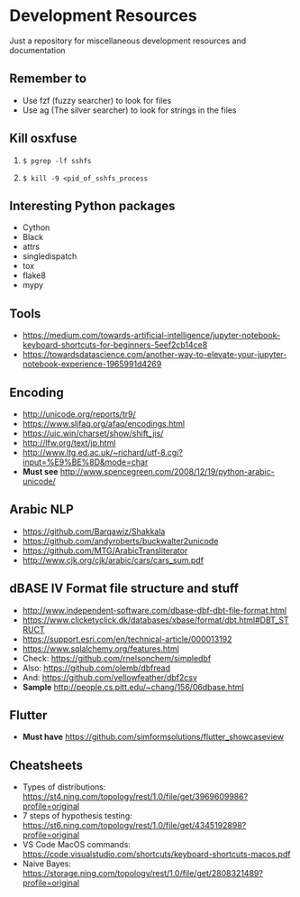 # Development Resources
Just a repository for miscellaneous development resources and documentation

## Remember to
- Use fzf (fuzzy searcher) to look for files
- Use ag (The silver searcher) to look for strings in the files

## Kill osxfuse

1. `$ pgrep -lf sshfs`

1. `$ kill -9 <pid_of_sshfs_process`

## Interesting Python packages

- Cython
- Black
- attrs
- singledispatch
- tox
- flake8
- mypy

## Tools
- https://medium.com/towards-artificial-intelligence/jupyter-notebook-keyboard-shortcuts-for-beginners-5eef2cb14ce8
- https://towardsdatascience.com/another-way-to-elevate-your-jupyter-notebook-experience-1965991d4269

## Encoding

- http://unicode.org/reports/tr9/
- https://www.sljfaq.org/afaq/encodings.html
- https://uic.win/charset/show/shift_jis/
- http://lfw.org/text/jp.html
- http://www.ltg.ed.ac.uk/~richard/utf-8.cgi?input=%E9%BE%8D&mode=char
- **Must see** http://www.spencegreen.com/2008/12/19/python-arabic-unicode/

## Arabic NLP
- https://github.com/Barqawiz/Shakkala
- https://github.com/andyroberts/buckwalter2unicode
- https://github.com/MTG/ArabicTransliterator
- http://www.cjk.org/cjk/arabic/cars/cars_sum.pdf

## dBASE IV Format file structure and stuff
- http://www.independent-software.com/dbase-dbf-dbt-file-format.html
- https://www.clicketyclick.dk/databases/xbase/format/dbt.html#DBT_STRUCT
- https://support.esri.com/en/technical-article/000013192
- https://www.sqlalchemy.org/features.html
- Check: https://github.com/rnelsonchem/simpledbf
- Also: https://github.com/olemb/dbfread
- And: https://github.com/yellowfeather/dbf2csv
- **Sample** http://people.cs.pitt.edu/~chang/156/06dbase.html

## Flutter
- **Must have** https://github.com/simformsolutions/flutter_showcaseview

## Cheatsheets
- Types of distributions: https://st4.ning.com/topology/rest/1.0/file/get/3969609986?profile=original
- 7 steps of hypothesis testing: https://st6.ning.com/topology/rest/1.0/file/get/4345192898?profile=original
- VS Code MacOS commands: https://code.visualstudio.com/shortcuts/keyboard-shortcuts-macos.pdf
- Naive Bayes: https://storage.ning.com/topology/rest/1.0/file/get/2808321489?profile=original

